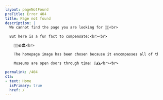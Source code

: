 ```yaml
---
layout: pageNotFound
preTitle: Error 404
title: Page not found
description: |
  We cannot find the page you are looking for 😵‍💫<br>
  
  But here is a fun fact to compensate:<br><br>
  
    🐜🌲🪨🏛️<br>

    The homepage image has been chosen because it encompasses all of the museum main subjects: This ant (_zoology_) in amber (_geology_), which is fossilised (_paleontology_) tree resin (_botany_), is a naturally curated specimen and now part of the [Museum d'histoire naturelle de Genève](http://institutions.ville-geneve.ch/fr/mhn/){:target='_blank'} collection.<br>
    
    Museums are open doors through time! 🚪🕰️<br><br>
  
permalink: /404
cta:
- text: Home
  isPrimary: true
  href: /
---
```


<!-- 🦖🍫 -->
<!-- For a limited time, the Lausanne Musée cantonal de géologie (today: [Naturéum](https://zoologie.vd.ch/museum-cantonal-des-sciences-naturelles/)) created chocolate replicas of their most famous fossils. -->
<!-- Sweet tooth meets paleontology! -->
